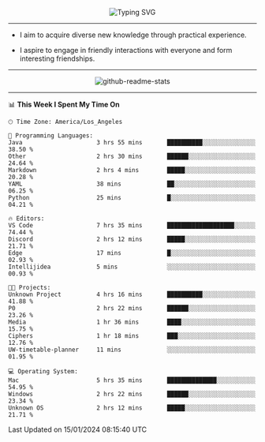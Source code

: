 <p align="center">
  <img src="https://readme-typing-svg.demolab.com?font=Fira+Code&weight=500&size=32&duration=2500&pause=1600&center=true&vCenter=true&random=false&width=1024&height=64&lines=Hi+there+%F0%9F%91%8B;I'm+delighted+you+could+make+it+here+%F0%9F%8E%89;I'm+Harry%2C+a+college+student+still+finding+my+way" alt="Typing SVG" />
</p>


---


- I aim to acquire diverse new knowledge through practical experience.

- I aspire to engage in friendly interactions with everyone and form interesting friendships.


---


<p align="center">
  <img src="https://github-readme-stats.vercel.app/api?username=Harry-Jing&show_icons=true" alt="github-readme-stats"/>
</p>


---

<!--START_SECTION:waka-->
📊 **This Week I Spent My Time On** 

```text
🕑︎ Time Zone: America/Los_Angeles

💬 Programming Languages: 
Java                     3 hrs 55 mins       ██████████░░░░░░░░░░░░░░░   38.50 % 
Other                    2 hrs 30 mins       ██████░░░░░░░░░░░░░░░░░░░   24.64 % 
Markdown                 2 hrs 4 mins        █████░░░░░░░░░░░░░░░░░░░░   20.28 % 
YAML                     38 mins             ██░░░░░░░░░░░░░░░░░░░░░░░   06.25 % 
Python                   25 mins             █░░░░░░░░░░░░░░░░░░░░░░░░   04.21 % 

🔥 Editors: 
VS Code                  7 hrs 35 mins       ███████████████████░░░░░░   74.44 % 
Discord                  2 hrs 12 mins       █████░░░░░░░░░░░░░░░░░░░░   21.71 % 
Edge                     17 mins             █░░░░░░░░░░░░░░░░░░░░░░░░   02.93 % 
Intellijidea             5 mins              ░░░░░░░░░░░░░░░░░░░░░░░░░   00.93 % 

🐱‍💻 Projects: 
Unknown Project          4 hrs 16 mins       ██████████░░░░░░░░░░░░░░░   41.88 % 
P0                       2 hrs 22 mins       ██████░░░░░░░░░░░░░░░░░░░   23.26 % 
Media                    1 hr 36 mins        ████░░░░░░░░░░░░░░░░░░░░░   15.75 % 
Ciphers                  1 hr 18 mins        ███░░░░░░░░░░░░░░░░░░░░░░   12.76 % 
UW-timetable-planner     11 mins             ░░░░░░░░░░░░░░░░░░░░░░░░░   01.95 % 

💻 Operating System: 
Mac                      5 hrs 35 mins       ██████████████░░░░░░░░░░░   54.95 % 
Windows                  2 hrs 22 mins       ██████░░░░░░░░░░░░░░░░░░░   23.34 % 
Unknown OS               2 hrs 12 mins       █████░░░░░░░░░░░░░░░░░░░░   21.71 % 
```


 Last Updated on 15/01/2024 08:15:40 UTC
<!--END_SECTION:waka-->
